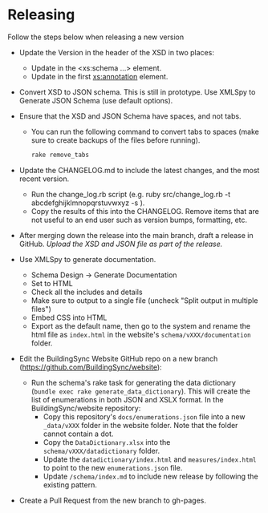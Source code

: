 # Releasing

Follow the steps below when releasing a new version

* Update the Version in the header of the XSD in two places:
    * Update in the <xs:schema ...> element.
    * Update in the first <xs:annotation> element. 

* Convert XSD to JSON schema. This is still in prototype. Use XMLSpy to Generate JSON Schema (use default options).

* Ensure that the XSD and JSON Schema have spaces, and not tabs.

    * You can run the following command to convert tabs to spaces (make sure to create backups of the files before running).

        ```bash
        rake remove_tabs
        ```

* Update the CHANGELOG.md to include the latest changes, and the most recent version.

	* Run the change_log.rb script (e.g. ruby src/change_log.rb -t abcdefghijklmnopqrstuvwxyz -s <last-release-data>).
	* Copy the results of this into the CHANGELOG. Remove items that are not useful to an end user such as version bumps, formatting, etc.

* After merging down the release into the main branch, draft a release in GitHub. *Upload the XSD and JSON file as part of the release.*

* Use XMLSpy to generate documentation.

    * Schema Design -> Generate Documentation
    * Set to HTML
    * Check all the includes and details
    * Make sure to output to a single file (uncheck "Split output in multiple files")
    * Embed CSS into HTML
    * Export as the default name, then go to the system and rename the html file as `index.html` in the website's `schema/vXXX/documentation` folder.

* Edit the BuildingSync Website GitHub repo on a new branch (https://github.com/BuildingSync/website):

	* Run the schema's rake task for generating the data dictionary (`bundle exec rake generate_data_dictionary`). This will create the list of enumerations in both JSON and XSLX format. In the BuildingSync/website repository:
	    * Copy this repository's `docs/enumerations.json` file into a new `_data/vXXX` folder in the website folder. Note that the folder cannot contain a dot.
	    * Copy the `DataDictionary.xlsx` into the `schema/vXXX/datadictionary` folder.
        * Update the `datadictionary/index.html` and `measures/index.html` to point to the new `enumerations.json` file.
        * Update `/schema/index.md` to include new release by following the existing pattern.

* Create a Pull Request from the new branch to gh-pages.

